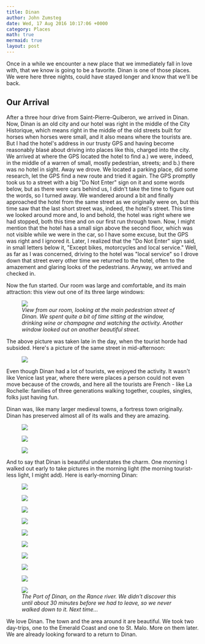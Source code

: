 ```yaml
---
title: Dinan
author: John Zumsteg
date: Wed, 17 Aug 2016 10:17:06 +0000
category: Places
math: true
mermaid: true
layout: post
---
```

Once in a while we encounter a new place that we immediately fall in love with, that we know is going to be a favorite. Dinan is one of those places. We were here three nights, could have stayed longer and know that we'll be back.
<h2>Our Arrival</h2>
After a three hour drive from Saint-Pierre-Quiberon, we arrived in Dinan. Now, Dinan is an old city and our hotel was right in the middle of the City Historique, which means right in the middle of the old streets built for horses when horses were small, and it also means where the tourists are. But I had the hotel's address in our trusty GPS and having become reasonably blasé about driving into places like this, charged into the city. We arrived at where the GPS located the hotel to find a.) we were, indeed, in the middle of a warren of small, mostly pedestrian, streets; and b.) there was no hotel in sight. Away we drove. We located a parking place, did some research, let the GPS find a new route and tried it again. The GPS promptly took us to a street with a big "Do Not Enter" sign on it and some words below, but as there were cars behind us, I didn't take the time to figure out the words, so I turned away. We wandered around a bit and finally approached the hotel from the same street as we originally were on, but this time saw that the last short street was, indeed, the hotel's street. This time we looked around more and, lo and behold, the hotel was right where we had stopped, both this time and on our first run through town. Now, I might mention that the hotel has a small sign above the second floor, which was not visible while we were in the car, so I have some excuse, but the GPS was right and I ignored it. Later, I realized that the "Do Not Enter" sign said, in small letters below it, "Except bikes, motorcycles and local service." Well, as far as I was concerned, driving to the hotel was "local service" so I drove down that street every other time we returned to the hotel, often to the amazement and glaring looks of the pedestrians. Anyway, we arrived and checked in.

Now the fun started. Our room was large and comfortable, and its main attraction: this view out one of its three large windows:

<figure>
	<img src="{{site.url}}/assets/images/2016/08/DSC07979.jpg"/>
	<figcaption><em>View from our room, looking at the main pedestrian street of Dinan. We spent quite a bit of time sitting at the window, drinking wine or champagne and watching the activity. Another window looked out on another beautiful street.</em></figcaption>
</figure>



The above picture was taken late in the day, when the tourist horde had subsided. Here's a picture of the same street in mid-afternoon:

<figure>
	<img src="{{site.url}}/assets/images/2016/08/DSC08007.jpg"/>
	<figcaption></figcaption>
</figure>



Even though Dinan had a lot of tourists, we enjoyed the activity. It wasn't like Venice last year, where there were places a person could not even move because of the crowds, and here all the tourists are French - like La Rochelle: families of three generations walking together, couples, singles, folks just having fun.

Dinan was, like many larger medieval towns, a fortress town originally. Dinan has preserved almost all of its walls and they are amazing.

<figure>
	<img src="{{site.url}}/assets/images/2016/08/DSC00419.jpg"/>
	<figcaption></figcaption>
</figure>

 <figure>
	<img src="{{site.url}}/assets/images/2016/08/DSC00409.jpg"/>
	<figcaption></figcaption>
</figure>

 <figure>
	<img src="{{site.url}}/assets/images/2016/08/DSC08030.jpg"/>
	<figcaption></figcaption>
</figure>



And to say that Dinan is beautiful understates the charm. One morning I walked out early to take pictures in the morning light (the morning tourist-less light, I might add). Here is early-morning Dinan:

<figure>
	<img src="{{site.url}}/assets/images/2016/08/DSC00416.jpg"/>
	<figcaption></figcaption>
</figure>

 <figure>
	<img src="{{site.url}}/assets/images/2016/08/DSC00397.jpg"/>
	<figcaption></figcaption>
</figure>

 <figure>
	<img src="{{site.url}}/assets/images/2016/08/DSC00394.jpg"/>
	<figcaption></figcaption>
</figure>

 <figure>
	<img src="{{site.url}}/assets/images/2016/08/DSC00393.jpg"/>
	<figcaption></figcaption>
</figure>

 <figure>
	<img src="{{site.url}}/assets/images/2016/08/DSC00390.jpg"/>
	<figcaption></figcaption>
</figure>

 <figure>
	<img src="{{site.url}}/assets/images/2016/08/DSC00384.jpg"/>
	<figcaption></figcaption>
</figure>

 <figure>
	<img src="{{site.url}}/assets/images/2016/08/DSC00430.jpg"/>
	<figcaption></figcaption>
</figure>

 <figure>
	<img src="{{site.url}}/assets/images/2016/08/DSC00436.jpg"/>
	<figcaption></figcaption>
</figure>

 <figure>
	<img src="{{site.url}}/assets/images/2016/08/DSC00437.jpg"/>
	<figcaption></figcaption>
</figure>



<figure>
	<img src="{{site.url}}/assets/images/2016/08/IMG_0926-2.jpg"/>
	<figcaption><em>The Port of Dinan, on the Rance river. We didn't discover this until about 30 minutes before we had to leave, so we never walked down to it. Next time...</em></figcaption>
</figure>



We love Dinan. The town and the area around it are beautiful. We took two day-trips, one to the Emerald Coast and one to St. Malo. More on them later. We are already looking forward to a return to Dinan.

